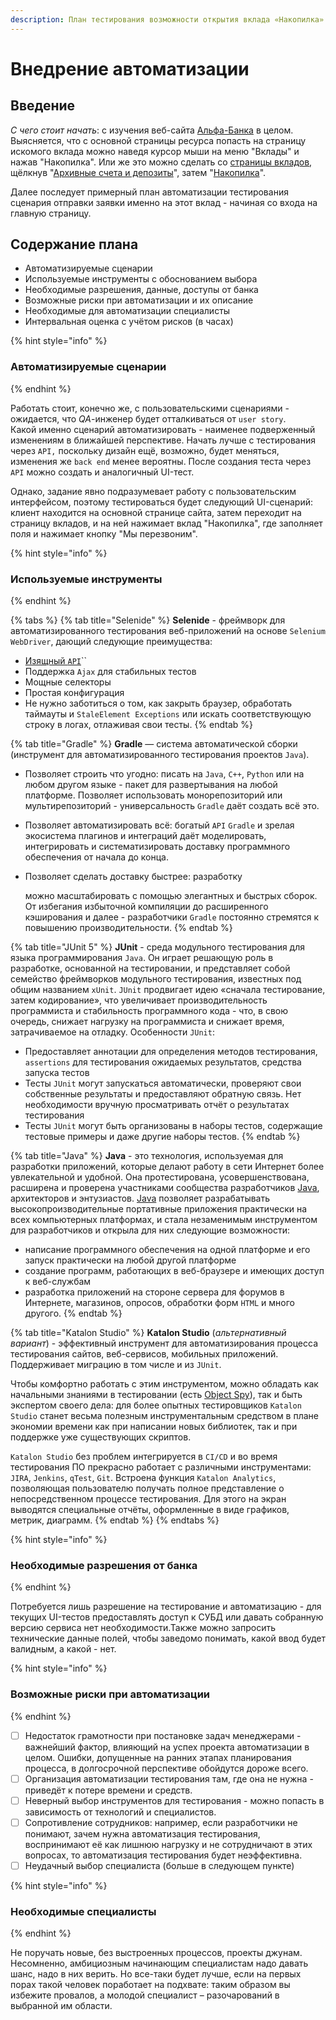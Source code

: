 ```yaml
---
description: План тестирования возможности открытия вклада «Накопилка»
---
```


# Внедрение автоматизации

## Введение

_С чего стоит начать_: с изучения веб-сайта [Альфа-Банка](https://alfabank.ru/) в целом. Выясняется, что с основной страницы ресурса попасть на страницу искомого вклада можно наведя курсор мыши на меню "Вклады" и нажав "Накопилка". Или же это можно сделать со [страницы вкладов](https://alfabank.ru/make-money/), щёлкнув "[Архивные счета и депозиты](https://alfabank.ru/make-money/archive/)", затем "[Накопилка](https://alfabank.ru/make-money/savings-account/nakopilka/)".

Далее последует примерный план автоматизации тестирования сценария отправки заявки именно на этот вклад - начиная со входа на главную страницу.

## Содержание плана

* Автоматизируемые сценарии
* Используемые инструменты с обоснованием выбора
* Необходимые разрешения, данные, доступы от банка
* Возможные риски при автоматизации и их описание
* Необходимые для автоматизации специалисты
* Интервальная оценка с учётом рисков \(в часах\)

{% hint style="info" %}
### Автоматизируемые сценарии
{% endhint %}

Работать стоит, конечно же, с пользовательскими сценариями - ожидается, что _QA_-инженер будет отталкиваться от `user story`.   
Какой именно сценарий автоматизировать - наименее подверженный изменениям в ближайшей перспективе. Начать лучше с тестирования через `API,` поскольку дизайн ещё, возможно, будет меняться, изменения же `back end` менее вероятны. После создания теста через `API` можно создать и аналогичный UI-тест.

Однако, задание явно подразумевает работу с пользовательским интерфейсом, поэтому тестироваться будет следующий UI-сценарий: клиент находится на основной странице сайта, затем переходит на страницу вкладов, и на ней нажимает вклад "Накопилка", где заполняет поля и нажимает кнопку "Мы перезвоним".

{% hint style="info" %}
### Используемые инструменты
{% endhint %}

{% tabs %}
{% tab title="Selenide" %}
**Selenide** - фреймворк для автоматизированного тестирования веб-приложений на основе `Selenium WebDriver`, дающий следующие преимущества:

* [Изящный `API`](https://ru.selenide.org/documentation.html)\`\`
* Поддержка `Ajax` для стабильных тестов
* Мощные селекторы
* Простая конфигурация
* Не нужно заботиться о том, как закрыть браузер, обработать таймауты и `StaleElement Exceptions` или искать соответствующую строку в логах, отлаживая свои тесты.
{% endtab %}

{% tab title="Gradle" %}
**Gradle** — система автоматической сборки \(инструмент для автоматизированного тестирования проектов `Java`\).

* Позволяет строить что угодно: писать на `Java`, `C++`, `Python` или на любом другом языке - пакет для развертывания на любой платформе. Позволяет использовать монорепозиторий или мультирепозиторий -  универсальность `Gradle` даёт создать всё это.
* Позволяет автоматизировать всё: богатый `API` `Gradle` и зрелая экосистема плагинов и интеграций даёт моделировать, интегрировать и систематизировать доставку программного обеспечения от начала до конца.
* Позволяет сделать доставку быстрее: разработку

  можно масштабировать с помощью элегантных и быстрых сборок. От избегания избыточной компиляции до расширенного кэширования и далее - разработчики `Gradle` постоянно стремятся к повышению производительности.
{% endtab %}

{% tab title="JUnit 5" %}
**JUnit** - среда модульного тестирования для языка программирования `Java`. Он играет решающую роль в разработке, основанной на тестировании, и представляет собой семейство фреймворков модульного тестирования, известных под общим названием `xUnit`. `JUnit` продвигает идею «сначала тестирование, затем кодирование», что увеличивает производительность программиста и стабильность программного кода - что, в свою очередь, снижает нагрузку на программиста и снижает время, затрачиваемое на отладку. Особенности `JUnit`:

* Предоставляет аннотации для определения методов тестирования, `assertions` для тестирования ожидаемых результатов, средства запуска тестов
* Тесты `JUnit` могут запускаться автоматически, проверяют свои собственные результаты и предоставляют обратную связь. Нет необходимости вручную просматривать отчёт о результатах тестирования
* Тесты `JUnit` могут быть организованы в наборы тестов, содержащие тестовые примеры и даже другие наборы тестов.
{% endtab %}

{% tab title="Java" %}
**Java** - это технология, используемая для разработки приложений, которые делают работу в сети Интернет более увлекательной и удобной. Она протестирована, усовершенствована, расширена и проверена участниками сообщества разработчиков [Java](https://www.java.com/ru/download/), архитекторов и энтузиастов. [Java](https://www.java.com/ru/download/) позволяет разрабатывать высокопроизводительные портативные приложения практически на всех компьютерных платформах, и стала незаменимым инструментом для разработчиков и открыла для них следующие возможности:

* написание программного обеспечения на одной платформе и его запуск практически на любой другой платформе
* создание программ, работающих в веб-браузере и имеющих доступ к веб-службам
* разработка приложений на стороне сервера для форумов в Интернете, магазинов, опросов, обработки форм `HTML` и много другого.
{% endtab %}

{% tab title="Katalon Studio" %}
**Katalon Studio** \(_альтернативный вариант_\) - эффективный инструмент для автоматизирования процесса тестирования сайтов, веб-сервисов, мобильных приложений. Поддерживает миграцию в том числе и из `JUnit`.

Чтобы комфортно работать с этим инструментом, можно обладать как начальными знаниями в тестировании \(есть [Object Spy](https://docs.katalon.com/katalon-studio/docs/spy-web-utility.html)\), так и быть экспертом своего дела: для более опытных тестировщиков `Katalon Studio` станет весьма полезным инструментальным средством в плане экономии времени как при написании новых библиотек, так и при поддержке уже существующих скриптов.

`Katalon Studio` без проблем интегрируется в `CI/CD` и во время тестирования ПО прекрасно работает с различными инструментами: `JIRA`, `Jenkins`, `qTest`, `Git`. Встроена функция `Katalon Analytics`, позволяющая пользователю получать полное представление о непосредственном процессе тестирования. Для этого на экран выводятся специальные отчёты, оформленные в виде графиков, метрик, диаграмм.
{% endtab %}
{% endtabs %}

{% hint style="info" %}
### Необходимые разрешения от банка
{% endhint %}

Потребуется лишь разрешение на тестирование и автоматизацию - для текущих UI-тестов предоставлять доступ к СУБД или давать собранную версию сервиса нет необходимости.Также можно запросить технические данные полей, чтобы заведомо понимать, какой ввод будет валидным, а какой - нет.

{% hint style="info" %}
### Возможные риски при автоматизации
{% endhint %}

* [ ] Недостаток грамотности при постановке задач менеджерами - важнейший фактор, влияющий на успех проекта автоматизации в целом. Ошибки, допущенные на ранних этапах планирования процесса, в долгосрочной перспективе обойдутся дороже всего.
* [ ] Организация автоматизации тестирования там, где она не нужна - приведёт к потере времени и средств.
* [ ] Неверный выбор инструментов для тестирования - можно попасть в зависимость от технологий и специалистов.
* [ ] Сопротивление сотрудников: например, если разработчики не понимают, зачем нужна автоматизация тестирования, воспринимают её как лишнюю нагрузку и не сотрудничают в этих вопросах, то автоматизация тестирования будет неэффективна.
* [ ] Неудачный выбор специалиста \(больше в следующем пункте\)

{% hint style="info" %}
### Необходимые специалисты
{% endhint %}



Не поручать новые, без выстроенных процессов, проекты джунам. Несомненно, амбициозным начинающим специалистам надо давать шанс, надо в них верить. Но все-таки будет лучше, если на первых порах такой человек поработает на подхвате: таким образом вы избежите провалов, а молодой специалист – разочарований в выбранной им области.

